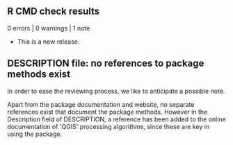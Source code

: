 ## R CMD check results

0 errors | 0 warnings | 1 note

* This is a new release.

## DESCRIPTION file: no references to package methods exist

In order to ease the reviewing process, we like to anticipate a possible note.

Apart from the package documentation and website, no separate references exist
that document the package methods.
However in the Description field of DESCRIPTION, a reference has been added to 
the online documentation of 'QGIS' processing algorithms, since these are key in 
using the package.
